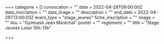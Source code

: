 +++
categorie = []
convocation = ""
date = 2022-04-28T09:00:00Z
date_inscription = ""
date_tirage = ""
description = ""
end_date = 2022-04-28T13:00:00Z
event_type = "stage_jeunes"
fiche_inscription = ""
image = ""
lieu = "Gymnase Jean Maréchal"
poster = ""
reglement = ""
title = "Stage Jeunes Loisir 10h-13h"

+++
